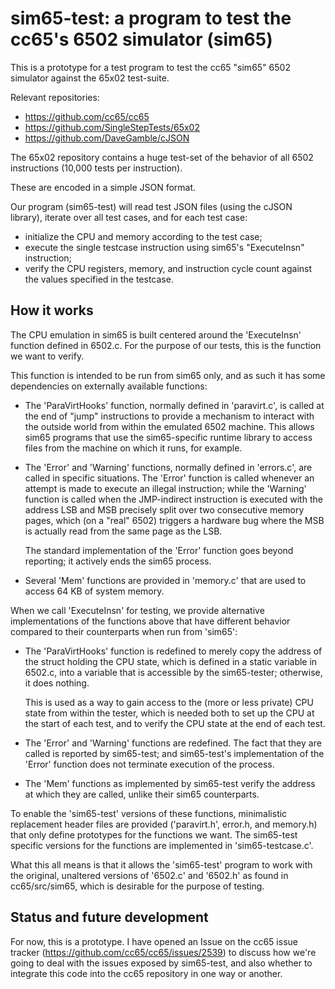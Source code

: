 
sim65-test: a program to test the cc65's 6502 simulator (sim65)
===============================================================

This is a prototype for a test program to test the cc65 "sim65" 6502 simulator against the 65x02 test-suite.

Relevant repositories:

* https://github.com/cc65/cc65
* https://github.com/SingleStepTests/65x02
* https://github.com/DaveGamble/cJSON

The 65x02 repository contains a huge test-set of the behavior of all 6502 instructions (10,000 tests per instruction).

These are encoded in a simple JSON format.

Our program (sim65-test) will read test JSON files (using the cJSON library), iterate over all test cases, and for
each test case:

- initialize the CPU and memory according to the test case;
- execute the single testcase instruction using sim65's "ExecuteInsn" instruction;
- verify the CPU registers, memory, and instruction cycle count against the values specified in the testcase.


How it works
------------

The CPU emulation in sim65 is built centered around the 'ExecuteInsn' function defined in 6502.c. For the purpose of
our tests, this is the function we want to verify.

This function is intended to be run from sim65 only, and as such it has some dependencies on externally available
functions:

- The 'ParaVirtHooks' function, normally defined in 'paravirt.c', is called at the end of "jump" instructions to
  provide a mechanism to interact with the outside world from within the emulated 6502 machine. This allows sim65
  programs that use the sim65-specific runtime library to access files from the machine on which it runs, for
  example.

- The 'Error' and 'Warning' functions, normally defined in 'errors.c', are called in specific situations. The
  'Error' function is called whenever an attempt is made to execute an illegal instruction; while the 'Warning'
  function is called when the JMP-indirect instruction is executed with the address LSB and MSB precisely split
  over two consecutive memory pages, which (on a "real" 6502) triggers a hardware bug where the MSB is actually
  read from the same page as the LSB.

  The standard implementation of the 'Error' function goes beyond reporting; it actively ends the sim65 process.

- Several 'Mem' functions are provided in 'memory.c' that are used to access 64 KB of system memory.

When we call 'ExecuteInsn' for testing, we provide alternative implementations of the functions above that
have different behavior compared to their counterparts when run from 'sim65':

- The 'ParaVirtHooks' function is redefined to merely copy the address of the struct holding the CPU state, which
  is defined in a static variable in 6502.c, into a variable that is accessible by the sim65-tester; otherwise,
  it does nothing.

  This is used as a way to gain access to the (more or less private) CPU state from within the tester, which is
  needed both to set up the CPU at the start of each test, and to verify the CPU state at the end of each test.

- The 'Error' and 'Warning' functions are redefined. The fact that they are called is reported by sim65-test;
  and sim65-test's implementation of the 'Error' function does not terminate execution of the process.

- The 'Mem' functions as implemented by sim65-test verify the address at which they are called, unlike their
  sim65 counterparts.

To enable the 'sim65-test' versions of these functions, minimalistic replacement header files are provided
('paravirt.h', error.h, and memory.h) that only define prototypes for the functions we want. The sim65-test
specific versions for the functions are implemented in 'sim65-testcase.c'.

What this all means is that it allows the 'sim65-test' program to work with the original, unaltered versions
of '6502.c' and '6502.h' as found in cc65/src/sim65, which is desirable for the purpose of testing.


Status and future development
-----------------------------

For now, this is a prototype. I have opened an Issue on the cc65 issue tracker (https://github.com/cc65/cc65/issues/2539)
to discuss how we're going to deal with the issues exposed by sim65-test, and also whether to integrate this code into
the cc65 repository in one way or another.
